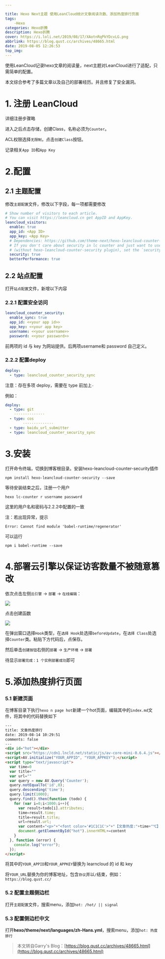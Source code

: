 ```yaml
---

title: Hexo Next主题 使用LeanCloud统计文章阅读次数、添加热度排行页面
tags: 
    -Hexo
categories: Hexo折腾
description: Hexo折腾
cover: https://i.loli.net/2019/08/17/XAotnRqPkYDcvLG.png
abbrlink: https://blog.qust.cc/archives/48665.html
date: 2019-08-05 12:26:53
top_img: 
---
```


使用LeanCloud记录hexo文章的阅读量，next主题对LeanCloud进行了适配，只需简单的配置。

本文综合参考了多篇文章以及自己的部署经历。并且修复了安全漏洞。

<!-- more -->

# 1. 注册 LeanCloud

详细注册步骤略

进入之后点击存储，创建Class，名称必须为`Counter`。

ACL权限选择`无限制`，点击`创建Class`按钮。

记录相关`App ID`和`App Key`

# 2.配置

## 2.1 主题配置

修改`主题配置`文件，修改以下字段，每一项都需要修改

```yaml
# Show number of visitors to each article.
# You can visit https://leancloud.cn get AppID and AppKey.
leancloud_visitors:
  enable: true
  app_id: <App ID>
  app_key: <App Key>
  # Dependencies: https://github.com/theme-next/hexo-leancloud-counter-security
  # If you don't care about security in lc counter and just want to use it directly
  # (without hexo-leancloud-counter-security plugin), set the `security` to `false`.
  security: true
  betterPerformance: true
```

## 2.2 站点配置

打开`站点配置`文件，新增以下内容

### 2.2.1 配置安全访问



```Yaml
leancloud_counter_security:
  enable_sync: true
  app_id: <<your app id>>
  app_key: <<your app key>
  username: <<your username>>
  password: <<your password>>
```

前两项的 id 与 key 为网站提供。后两项username和 password 自己定义。

### 2.2.2 配置deploy

```yaml
deploy:
  - type: leancloud_counter_security_sync
```

注意：存在多项 deploy，需要在 type 前加上`-`

例如：

```yaml
deploy:
  - type: git
    ··············
  - type: cos
		··············
  - type: baidu_url_submitter
  - type: leancloud_counter_security_sync
```

# 3.安装

打开命令终端，切换到博客根目录。安装hexo-leancloud-counter-security插件

``` shell
npm install hexo-leancloud-counter-security --save
```

等待安装结束之后，注册一个用户

```shell
hexo lc-counter r username password
```

这里的用户名和密码与2.2.2中配置的一致



注：若出现异常，提示

```shell
Error: Cannot find module 'babel-runtime/regenerator'
```

可以运行

```shell
npm i babel-runtime --save
```

# 4.部署云引擎以保证访客数量不被随意篡改

依次点击左侧`云引擎` -> `部署` -> `在线编辑`：

![](https://file.qust.cc/images/2019-08-05-1.54.13.png)

点击创建函数

![](https://file.qust.cc/images/2019-08-05-2.05.59.png)

在弹出窗口选择`Hook`类型，在`选择 Hook`处选择`beforeUpdate`，在`选择 Class`处选择`Counter`类。粘贴下方代码后，点保存。

然后单击`创建按钮`右侧的`部署` -> `生产环境` -> `部署`

待显示`部署完成：1 个实例部署成功`即可

# 5.添加热度排行页面

###  5.1 新建页面

在博客目录下执行`hexo n page hot`新建一个hot页面，编辑其中的`index.md`文件，将其中的代码替换如下

```html
---
title: 文章热度排行
date: 2019-08-14 10:29:51
comments: false
---
<div id="hot"></div>
<script src="https://cdn1.lncld.net/static/js/av-core-mini-0.6.4.js"></script>
<script>AV.initialize("YOUR_APPID", "YOUR_APPKEY");</script>
<script type="text/javascript">
  var time=0
  var title=""
  var url=""
  var query = new AV.Query('Counter');
  query.notEqualTo('id',0);
  query.descending('time');
  query.limit(1000);
  query.find().then(function (todo) {
    for (var i=0;i<1000;i++){
      var result=todo[i].attributes;
      time=result.time;
      title=result.title;
      url=result.url;
      var content="<p>"+"<font color='#1C1C1C'>"+"【文章热度:"+time+"℃】"+"</font>"+"<a href='"+"YOUR_URL"+url+"'>"+title+"</a>"+"</p>";
      document.getElementById("hot").innerHTML+=content
    }
  }, function (error) {
    console.log("error");
  });
</script>
```

将其中的`YOUR_APPID`和`YOUR_APPKEY`替换为 learncloud 的 id 和 key

将`YOUR_URL`替换为你的博客地址，包含`协议`并以`/`结束，例如：`https://blog.qust.cc/`

###  5.2 配置主题侧边栏

打开`主题配置`文件，搜索menu，添加`hot: /hot/ || signal`

###  5.3 配置侧边栏中文

打开**hexo/theme/next/languages/zh-Hans.yml**，搜索menu，添加`hot: 热度排行`


> 本文转自Garry's Blog：[https://blog.qust.cc/archives/48665.html](https://blog.qust.cc/archives/48665.html)
